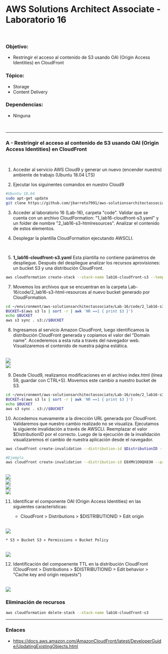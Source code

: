 # AWS Solutions Architect Associate - Laboratorio 16

<br>

### Objetivo: 
* Restringir el acceso al contenido de S3 usando OAI (Origin Access Identities) en CloudFront 


### Tópico:
* Storage
* Content Delivery

### Dependencias:
* Ninguna

<br>

---

### A - Restringir el acceso al contenido de S3 usando OAI (Origin Access Identities) en CloudFront 


<br>

1. Acceder al servicio AWS Cloud9 y generar un nuevo (encender nuestro) ambiente de trabajo (Ubuntu 18.04 LTS)

2. Ejecutar los siguinentes comandos en nuestro Cloud9

```bash
#Ubuntu 18.04
sudo apt-get update
git clone https://github.com/jbarreto7991/aws-solutionsarchitectassociate.git
```

3. Acceder al laboratorio 16 (Lab-16), carpeta "code". Validar que se cuenta con un archivo CloudFormation: "1_lab16-cloudfront-s3.yaml" y un folder de nombre "2_lab16-s3-htmlresources". Analizar el contenido de estos elementos.

5. Desplegar la plantilla CloudFormation ejecutando AWSCLI.

    <br>
6. **1_lab16-cloudfront-s3.yaml** Esta plantilla no contiene parámetros de despliegue. Después del despliegue analizar los recursos aprovisiones: un bucket S3 y una distribución CloudFront. 

```bash
aws cloudformation create-stack --stack-name lab16-cloudfront-s3 --template-body file://~/environment/aws-solutionsarchitectassociate/Lab-16/code/1_lab16-cloudfront-s3.yaml 
```

7. Movemos los archivos que se encuentran en la carpeta Lab-16/code/2_lab16-s3-html-resources al nuevo bucket generado por CloudFormation.

```bash
cd ~/environment/aws-solutionsarchitectassociate/Lab-16/code/2_lab16-s3-html-resources
BUCKET=$(aws s3 ls | sort -r | awk 'NR ==1 { print $3 }')
echo $BUCKET
aws s3 sync . s3://$BUCKET
```

8. Ingresamos al servicio Amazon CloudFront, luego identificamos la distribución CloudFront generada y copiamos el valor del "Domain name". Accederemos a esta ruta a través del navegador web. Visualizaremos el contenido de nuestra página estática.

<br>

<img src="images/Lab16_01.jpg">

<br>

<img src="images/Lab16_02.jpg">

<br>

9. Desde Cloud9, realizamos modificaciones en el archivo index.html (línea 59, guardar con CTRL+S). Movemos este cambio a nuestro bucket de S3.

```bash
cd ~/environment/aws-solutionsarchitectassociate/Lab-16/code/2_lab16-s3-html-resources
BUCKET=$(aws s3 ls | sort -r | awk 'NR ==1 { print $3 }')
echo $BUCKET
aws s3 sync . s3://$BUCKET
```

10. Accedemos nuevamente a la dirección URL generada por CloudFront. Validaremos que nuestro cambio realizado no se visualiza. Ejecutamos la siguiente invalidación a través de AWSCLI. Reemplazar el valor $DistributionID por el correcto. Luego de la ejecución de la invalidación visualizaremos el cambio de nuestra aplicación desde el navegador.

```bash
aws cloudfront create-invalidation --distribution-id $DistributionID --paths "/*"

#Ejemplo
aws cloudfront create-invalidation --distribution-id E8XMV1O9QX83H --paths "/index.html"
```

<br>

<img src="images/Lab16_03.jpg">

<br>

<img src="images/Lab16_04.jpg">

<br>

<img src="images/Lab16_05.jpg">

<br>

<img src="images/Lab16_06.jpg">

<br>


11. Identificar el componente OAI  (Origin Access Identities) en las siguientes características:

    * CloudFront > Distributions > $DISTRIBUTIONID > Edit origin

<br>

<img src="images/Lab16_07.jpg">

<br>

    * S3 > Bucket S3 > Permissions > Bucket Policy

<br>

<img src="images/Lab16_08.jpg">

<br>

12. Identificación del compoenente TTL en la distribución CloudFront (CloudFront > Distributions > $DISTRIBUTIONID > Edit behavior > "Cache key and origin requests")

<br>

<img src="images/Lab16_09.jpg">

<br>



### Eliminación de recursos

```bash
aws cloudformation delete-stack --stack-name lab16-cloudfront-s3
```

---

### Enlaces

 - https://docs.aws.amazon.com/AmazonCloudFront/latest/DeveloperGuide/UpdatingExistingObjects.html